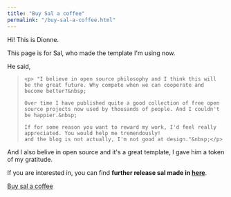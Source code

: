 ```yaml
---
title: "Buy Sal a coffee"
permalink: "/buy-sal-a-coffee.html"
---
```


Hi! This is Dionne.

This page is for Sal, who made the template I'm using now.

He said,

<blockquote cite="https://www.wowthemes.net/donate/">

	<p> "I believe in open source philosophy and I think this will be the great future. Why compete when we can cooperate and become better?&nbsp;

	Over time I have published quite a good collection of free open source projects now used by thousands of people. And I couldn't be happier.&nbsp;

	If for some reason you want to reward my work, I'd feel really appreciated. You would help me tremendously!
	and the blog is not actually, I'm not good at design."&nbsp;</p>
</blockquote>

And I also belive in open source and it's a great template, I gave him a token of my gratitude.

If you are interested in, you can find **further release sal made in [here](https://www.wowthemes.net/category/free-themes-templates/)**. 


<a class="btn btn-danger" href="https://www.wowthemes.net/donate/">Buy sal a coffee</a>
